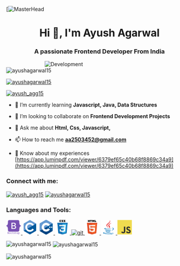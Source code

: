 [![MasterHead](https://cdn.acodez.in/wp-content/uploads/2018/05/Banner-image-4.png)
<h1 align="center">Hi 👋, I'm Ayush Agarwal</h1>
<h3 align="center">A passionate Frontend Developer From India</h3>
<img align="right" alt="Development" width="400" src="https://cdn.filestackcontent.com/efbSR18hT5uRKuo0zoMA">

<p align="left"> <img src="https://komarev.com/ghpvc/?username=ayushagarwal15&label=Profile%20views&color=0e75b6&style=flat" alt="ayushagarwal15" /> </p>

<p align="left"> <a href="https://github.com/ryo-ma/github-profile-trophy"><img src="https://github-profile-trophy.vercel.app/?username=ayushagarwal15" alt="ayushagarwal15" /></a> </p>

<p align="left"> <a href="https://twitter.com/ayush_agg15" target="blank"><img src="https://img.shields.io/twitter/follow/ayush_agg15?logo=twitter&style=for-the-badge" alt="ayush_agg15" /></a> </p>

- 🌱 I’m currently learning **Javascript, Java, Data Structures**

- 👯 I’m looking to collaborate on **Frontend Development Projects**

- 💬 Ask me about **Html, Css, Javascript,**

- 📫 How to reach me **aa2503452@gmail.com**

- 📄 Know about my experiences [https://app.luminpdf.com/viewer/6379ef65c40b68f8869c34a9](https://app.luminpdf.com/viewer/6379ef65c40b68f8869c34a9)

<h3 align="left">Connect with me:</h3>
<p align="left">
<a href="https://twitter.com/ayush_agg15" target="blank"><img align="center" src="https://raw.githubusercontent.com/rahuldkjain/github-profile-readme-generator/master/src/images/icons/Social/twitter.svg" alt="ayush_agg15" height="30" width="40" /></a>
<a href="https://linkedin.com/in/ayushagarwal15" target="blank"><img align="center" src="https://raw.githubusercontent.com/rahuldkjain/github-profile-readme-generator/master/src/images/icons/Social/linked-in-alt.svg" alt="ayushagarwal15" height="30" width="40" /></a>
</p>

<h3 align="left">Languages and Tools:</h3>
<p align="left"> <a href="https://getbootstrap.com" target="_blank" rel="noreferrer"> <img src="https://raw.githubusercontent.com/devicons/devicon/master/icons/bootstrap/bootstrap-plain-wordmark.svg" alt="bootstrap" width="40" height="40"/> </a> <a href="https://www.cprogramming.com/" target="_blank" rel="noreferrer"> <img src="https://raw.githubusercontent.com/devicons/devicon/master/icons/c/c-original.svg" alt="c" width="40" height="40"/> </a> <a href="https://www.w3schools.com/cpp/" target="_blank" rel="noreferrer"> <img src="https://raw.githubusercontent.com/devicons/devicon/master/icons/cplusplus/cplusplus-original.svg" alt="cplusplus" width="40" height="40"/> </a> <a href="https://www.w3schools.com/css/" target="_blank" rel="noreferrer"> <img src="https://raw.githubusercontent.com/devicons/devicon/master/icons/css3/css3-original-wordmark.svg" alt="css3" width="40" height="40"/> </a> <a href="https://git-scm.com/" target="_blank" rel="noreferrer"> <img src="https://www.vectorlogo.zone/logos/git-scm/git-scm-icon.svg" alt="git" width="40" height="40"/> </a> <a href="https://www.w3.org/html/" target="_blank" rel="noreferrer"> <img src="https://raw.githubusercontent.com/devicons/devicon/master/icons/html5/html5-original-wordmark.svg" alt="html5" width="40" height="40"/> </a> <a href="https://www.java.com" target="_blank" rel="noreferrer"> <img src="https://raw.githubusercontent.com/devicons/devicon/master/icons/java/java-original.svg" alt="java" width="40" height="40"/> </a> <a href="https://developer.mozilla.org/en-US/docs/Web/JavaScript" target="_blank" rel="noreferrer"> <img src="https://raw.githubusercontent.com/devicons/devicon/master/icons/javascript/javascript-original.svg" alt="javascript" width="40" height="40"/> </a> </p>

<p><img align="left" src="https://github-readme-stats.vercel.app/api/top-langs?username=ayushagarwal15&show_icons=true&locale=en&layout=compact" alt="ayushagarwal15" /></p>

<p>&nbsp;<img align="center" src="https://github-readme-stats.vercel.app/api?username=ayushagarwal15&show_icons=true&locale=en" alt="ayushagarwal15" /></p>

<p><img align="center" src="https://github-readme-streak-stats.herokuapp.com/?user=ayushagarwal15&" alt="ayushagarwal15" /></p>
